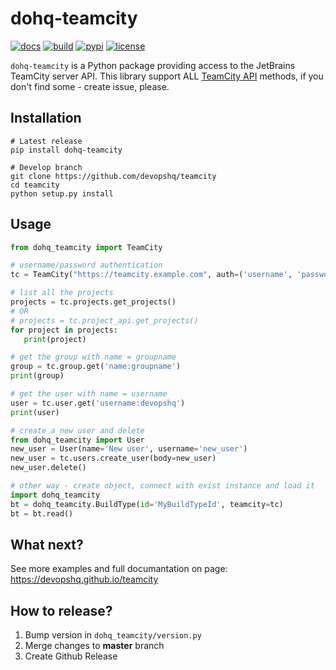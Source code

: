 # dohq-teamcity
[![docs](https://img.shields.io/badge/docs-published-brightgreen.svg)](https://devopshq.github.io/teamcity/)
[![build](https://travis-ci.org/devopshq/teamcity.svg?branch=master)](https://travis-ci.org/devopshq/teamcity)
[![pypi](https://img.shields.io/pypi/v/dohq-teamcity.svg)](https://pypi.python.org/pypi/dohq-teamcity)
[![license](https://img.shields.io/pypi/l/dohq-teamcity.svg)](https://github.com/devopshq/teamcity/blob/master/LICENSE)

`dohq-teamcity` is a Python package providing access to the JetBrains TeamCity server API. This library support ALL [TeamCity API](https://confluence.jetbrains.com/display/TCD10/REST+API) methods, if you don't find some - create issue, please.

## Installation
```
# Latest release
pip install dohq-teamcity

# Develop branch
git clone https://github.com/devopshq/teamcity
cd teamcity
python setup.py install
```


## Usage

```python
from dohq_teamcity import TeamCity

# username/password authentication
tc = TeamCity("https://teamcity.example.com", auth=('username', 'password'))

# list all the projects
projects = tc.projects.get_projects()
# OR
# projects = tc.project_api.get_projects()
for project in projects:
   print(project)

# get the group with name = groupname
group = tc.group.get('name:groupname')
print(group)

# get the user with name = username
user = tc.user.get('username:devopshq')
print(user)

# create a new user and delete
from dohq_teamcity import User
new_user = User(name='New user', username='new_user')
new_user = tc.users.create_user(body=new_user)
new_user.delete()

# other way - create object, connect with exist instance and load it
import dohq_teamcity
bt = dohq_teamcity.BuildType(id='MyBuildTypeId', teamcity=tc)
bt = bt.read()
```

## What next?
See more examples and full documantation on page: https://devopshq.github.io/teamcity

## How to release?
1. Bump version in `dohq_teamcity/version.py`
2. Merge changes to **master** branch
3. Create Github Release
